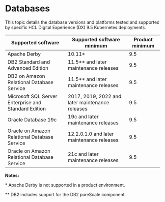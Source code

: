 # Databases

This topic details the database versions and platforms tested and supported by specific HCL Digital Experience (DX) 9.5 Kubernetes deployments.

|Supported software|Supported software minimum|Product minimum|
|-----------|------------------|-----|
|Apache Derby|10.11*<br/>|9.5|
|DB2 Standard and Advanced Edition|11.5** and later maintenance releases|9.5|
|DB2 on Amazon Relational Database Service|11.5** and later maintenance releases|9.5|
|Microsoft SQL Server Enterprise and Standard Edition|2017, 2019, 2022 and later maintenance releases|9.5|
|Oracle Database 19c|19c and later maintenance releases|9.5|
|Oracle on Amazon Relational Database Service|12.2.0.1.0 and later maintenance releases|9.5|
|Oracle on Amazon Relational Database Service|21c and later maintenance releases|9.5|

**Notes:**

\* Apache Derby is not supported in a product environment.

\*\* DB2 includes support for the DB2 pureScale component.
